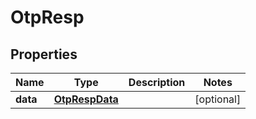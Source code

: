 # OtpResp

## Properties
Name | Type | Description | Notes
------------ | ------------- | ------------- | -------------
**data** | [**OtpRespData**](OtpRespData.md) |  |  [optional]
